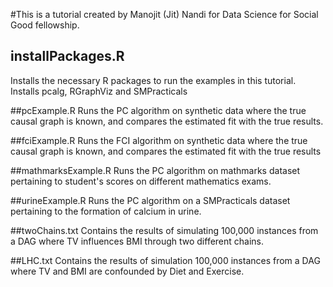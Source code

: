 #This is a tutorial created by Manojit (Jit) Nandi for Data Science for Social Good fellowship.

## installPackages.R 
Installs the necessary R packages to run the examples in this tutorial. Installs pcalg, RGraphViz and SMPracticals

##pcExample.R
Runs the PC algorithm on synthetic data where the true causal graph is known, and compares the estimated fit with the true results.

##fciExample.R
Runs the FCI algorithm on synthetic data where the true causal graph is known, and compares the estimated fit with the true results

##mathmarksExample.R
Runs the PC algorithm on mathmarks dataset pertaining to student's scores on different mathematics exams.

##urineExample.R
Runs the PC algorithm on a SMPracticals dataset pertaining to the formation of calcium in urine.

##twoChains.txt
Contains the results of simulating 100,000 instances from a DAG where TV influences BMI through two different chains.

##LHC.txt
Contains the results of simulation 100,000 instances from a DAG where TV and BMI are confounded by Diet and Exercise.